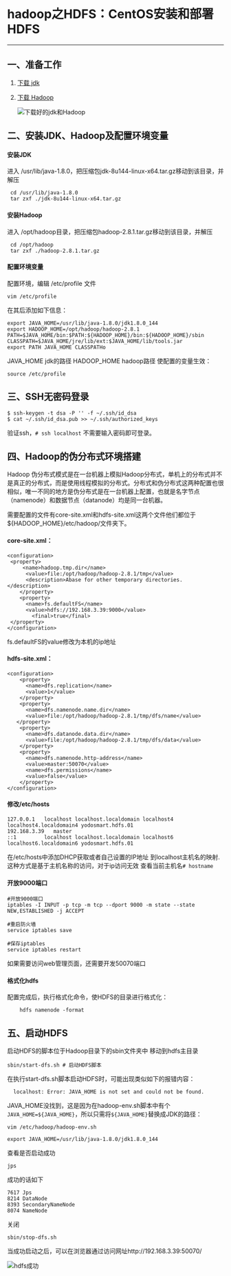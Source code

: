 ﻿# hadoop之HDFS：CentOS安装和部署HDFS

---

## 一、准备工作

 1. [下载 jdk][2]  
 2. [下载 Hadoop][1]

    ![下载好的jdk和Hadoop](http://img.blog.csdn.net/20170930144643568?watermark/2/text/aHR0cDovL2Jsb2cuY3Nkbi5uZXQvYmFpZHVfMzIyMzc3MTk=/font/5a6L5L2T/fontsize/400/fill/I0JBQkFCMA==/dissolve/70/gravity/SouthEast)

## 二、安装JDK、Hadoop及配置环境变量

#### 安装JDK

进入 /usr/lib/java-1.8.0，把压缩包jdk-8u144-linux-x64.tar.gz移动到该目录，并解压
```
 cd /usr/lib/java-1.8.0
 tar zxf ./jdk-8u144-linux-x64.tar.gz 
```

#### 安装Hadoop
进入 /opt/hadoop目录，把压缩包hadoop-2.8.1.tar.gz移动到该目录，并解压 
```
 cd /opt/hadoop
 tar zxf ./hadoop-2.8.1.tar.gz
```
#### 配置环境变量
配置环境，编辑 /etc/profile 文件
```
vim /etc/profile
```
在其后添加如下信息：
```
export JAVA_HOME=/usr/lib/java-1.8.0/jdk1.8.0_144
export HADOOP_HOME=/opt/hadoop/hadoop-2.8.1
PATH=$JAVA_HOME/bin:$PATH:${HADOOP_HOME}/bin:${HADOOP_HOME}/sbin
CLASSPATH=$JAVA_HOME/jre/lib/ext:$JAVA_HOME/lib/tools.jar
export PATH JAVA_HOME CLASSPATHo

```
JAVA_HOME jdk的路径
HADOOP_HOME hadoop路径
使配置的变量生效：
```
source /etc/profile
```
## 三、SSH无密码登录
```
$ ssh-keygen -t dsa -P '' -f ~/.ssh/id_dsa
$ cat ~/.ssh/id_dsa.pub >> ~/.ssh/authorized_keys
```
验证ssh，`# ssh localhost` 
不需要输入密码即可登录。

## 四、Hadoop的伪分布式环境搭建
Hadoop 伪分布式模式是在一台机器上模拟Hadoop分布式，单机上的分布式并不是真正的分布式，而是使用线程模拟的分布式。分布式和伪分布式这两种配置也很相似，唯一不同的地方是伪分布式是在一台机器上配置，也就是名字节点（namenode）和数据节点（datanode）均是同一台机器。

需要配置的文件有core-site.xml和hdfs-site.xml这两个文件他们都位于${HADOOP_HOME}/etc/hadoop/文件夹下。 
#### core-site.xml：
```
<configuration>
 <property>
     <name>hadoop.tmp.dir</name>
      <value>file:/opt/hadoop/hadoop-2.8.1/tmp</value>
      <description>Abase for other temporary directories.</description>
    </property>
    <property>
      <name>fs.defaultFS</name>
      <value>hdfs://192.168.3.39:9000</value>
        <final>true</final>
 </property>
</configuration>

```
fs.defaultFS的value修改为本机的ip地址
#### hdfs-site.xml：
```
<configuration>
    <property>
      <name>dfs.replication</name>
      <value>1</value>
    </property>
    <property>
      <name>dfs.namenode.name.dir</name>
      <value>file:/opt/hadoop/hadoop-2.8.1/tmp/dfs/name</value>
   </property>
    <property>
      <name>dfs.datanode.data.dir</name>
      <value>file:/opt/hadoop/hadoop-2.8.1/tmp/dfs/data</value>
    </property>
    <property>
      <name>dfs.namenode.http-address</name>
      <value>master:50070</value>
      <name>dfs.permissions</name>
      <value>false</value>
    </property>
</configuration>
```
#### 修改/etc/hosts
```
127.0.0.1   localhost localhost.localdomain localhost4 localhost4.localdomain4 yodosmart.hdfs.01
192.168.3.39   master
::1         localhost localhost.localdomain localhost6 localhost6.localdomain6 yodosmart.hdfs.01
```
在/etc/hosts中添加DHCP获取或者自己设置的IP地址 到localhost主机名的映射.这种方式是基于主机名称的访问，对于ip访问无效
查看当前主机名`# hostname`

#### 开放9000端口
```
#开放9000端口
iptables -I INPUT -p tcp -m tcp --dport 9000 -m state --state NEW,ESTABLISHED -j ACCEPT

#重启防火墙
service iptables save 

#保存iptables
service iptables restart
```
如果需要访问web管理页面，还需要开发50070端口
#### 格式化hdfs
配置完成后，执行格式化命令，使HDFS的目录进行格式化：
```
    hdfs namenode -format
```
## 五、启动HDFS

启动HDFS的脚本位于Hadoop目录下的sbin文件夹中
移动到hdfs主目录
```
sbin/start-dfs.sh # 启动HDFS脚本
```
在执行start-dfs.sh脚本启动HDFS时，可能出现类似如下的报错内容：
```
  localhost: Error: JAVA_HOME is not set and could not be found.
```
JAVA_HOME没找到，这是因为在hadoop-env.sh脚本中有个`JAVA_HOME=${JAVA_HOME}`，所以只需将`${JAVA_HOME}`替换成JDK的路径：
```
vim /etc/hadoop/hadoop-env.sh
```
```
export JAVA_HOME=/usr/lib/java-1.8.0/jdk1.8.0_144
```
查看是否启动成功
```
jps
```
成功的话如下
```
7617 Jps
8214 DataNode
8393 SecondaryNameNode
8074 NameNode
```
关闭
```
sbin/stop-dfs.sh
```
当成功启动之后，可以在浏览器通过访问网址http://192.168.3.39:50070/

![hdfs成功](http://img.blog.csdn.net/20170930154521140?watermark/2/text/aHR0cDovL2Jsb2cuY3Nkbi5uZXQvYmFpZHVfMzIyMzc3MTk=/font/5a6L5L2T/fontsize/400/fill/I0JBQkFCMA==/dissolve/70/gravity/SouthEast)


  [1]: http://www.apache.org/dyn/closer.cgi/hadoop/common/
  [2]: http://www.oracle.com/technetwork/java/javase/downloads/index.html
  
